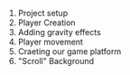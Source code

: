 
1. Project setup
2. Player Creation
3. Adding gravity effects
4. Player movement
5. Craeting our game platform 
6. "Scroll" Background